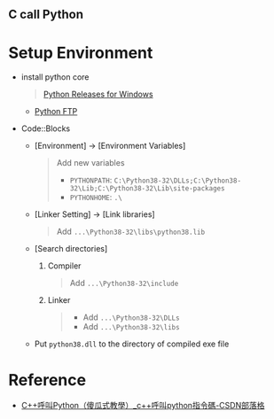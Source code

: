 C call Python
---

# Setup Environment

+ install python core
    > [Python Releases for Windows](https://www.python.org/downloads/windows/)

    - [Python FTP](https://www.python.org/ftp/python/)

+ Code::Blocks

    - [Environment] -> [Environment Variables]
        > Add new variables
        > + `PYTHONPATH`: `C:\Python38-32\DLLs;C:\Python38-32\Lib;C:\Python38-32\Lib\site-packages`
        > + `PYTHONHOME`: `.\`


    - [Linker Setting] -> [Link libraries]
        > Add `...\Python38-32\libs\python38.lib`

    - [Search directories]

        1. Compiler
            > Add `...\Python38-32\include`

        1. Linker
            > + Add `...\Python38-32\DLLs`
            > + Add `...\Python38-32\libs`

    - Put `python38.dll` to the directory of compiled exe file


# Reference

+ [C++呼叫Python（傻瓜式教學）\_c++呼叫python指令碼-CSDN部落格](https://blog.csdn.net/qq_37955704/article/details/126577950)



